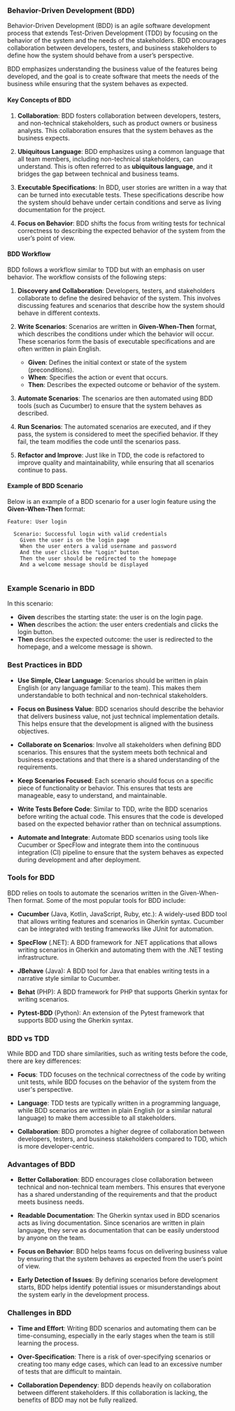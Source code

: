 ### Behavior-Driven Development (BDD)

Behavior-Driven Development (BDD) is an agile software development process that extends Test-Driven Development (TDD) by focusing on the behavior of the system and the needs of the stakeholders. BDD encourages collaboration between developers, testers, and business stakeholders to define how the system should behave from a user’s perspective.

BDD emphasizes understanding the business value of the features being developed, and the goal is to create software that meets the needs of the business while ensuring that the system behaves as expected.

#### Key Concepts of BDD

1. **Collaboration**: BDD fosters collaboration between developers, testers, and non-technical stakeholders, such as product owners or business analysts. This collaboration ensures that the system behaves as the business expects.

2. **Ubiquitous Language**: BDD emphasizes using a common language that all team members, including non-technical stakeholders, can understand. This is often referred to as **ubiquitous language**, and it bridges the gap between technical and business teams.

3. **Executable Specifications**: In BDD, user stories are written in a way that can be turned into executable tests. These specifications describe how the system should behave under certain conditions and serve as living documentation for the project.

4. **Focus on Behavior**: BDD shifts the focus from writing tests for technical correctness to describing the expected behavior of the system from the user’s point of view.

#### BDD Workflow

BDD follows a workflow similar to TDD but with an emphasis on user behavior. The workflow consists of the following steps:

1. **Discovery and Collaboration**: Developers, testers, and stakeholders collaborate to define the desired behavior of the system. This involves discussing features and scenarios that describe how the system should behave in different contexts.

2. **Write Scenarios**: Scenarios are written in **Given-When-Then** format, which describes the conditions under which the behavior will occur. These scenarios form the basis of executable specifications and are often written in plain English.

    - **Given**: Defines the initial context or state of the system (preconditions).
    - **When**: Specifies the action or event that occurs.
    - **Then**: Describes the expected outcome or behavior of the system.

3. **Automate Scenarios**: The scenarios are then automated using BDD tools (such as Cucumber) to ensure that the system behaves as described.

4. **Run Scenarios**: The automated scenarios are executed, and if they pass, the system is considered to meet the specified behavior. If they fail, the team modifies the code until the scenarios pass.

5. **Refactor and Improve**: Just like in TDD, the code is refactored to improve quality and maintainability, while ensuring that all scenarios continue to pass.

#### Example of BDD Scenario

Below is an example of a BDD scenario for a user login feature using the **Given-When-Then** format:

```gherkin
Feature: User login

  Scenario: Successful login with valid credentials
    Given the user is on the login page
    When the user enters a valid username and password
    And the user clicks the "Login" button
    Then the user should be redirected to the homepage
    And a welcome message should be displayed
    
```

### Example Scenario in BDD

In this scenario:

- **Given** describes the starting state: the user is on the login page.
- **When** describes the action: the user enters credentials and clicks the login button.
- **Then** describes the expected outcome: the user is redirected to the homepage, and a welcome message is shown.

### Best Practices in BDD

- **Use Simple, Clear Language**: Scenarios should be written in plain English (or any language familiar to the team). This makes them understandable to both technical and non-technical stakeholders.

- **Focus on Business Value**: BDD scenarios should describe the behavior that delivers business value, not just technical implementation details. This helps ensure that the development is aligned with the business objectives.

- **Collaborate on Scenarios**: Involve all stakeholders when defining BDD scenarios. This ensures that the system meets both technical and business expectations and that there is a shared understanding of the requirements.

- **Keep Scenarios Focused**: Each scenario should focus on a specific piece of functionality or behavior. This ensures that tests are manageable, easy to understand, and maintainable.

- **Write Tests Before Code**: Similar to TDD, write the BDD scenarios before writing the actual code. This ensures that the code is developed based on the expected behavior rather than on technical assumptions.

- **Automate and Integrate**: Automate BDD scenarios using tools like Cucumber or SpecFlow and integrate them into the continuous integration (CI) pipeline to ensure that the system behaves as expected during development and after deployment.

### Tools for BDD

BDD relies on tools to automate the scenarios written in the Given-When-Then format. Some of the most popular tools for BDD include:

- **Cucumber** (Java, Kotlin, JavaScript, Ruby, etc.): A widely-used BDD tool that allows writing features and scenarios in Gherkin syntax. Cucumber can be integrated with testing frameworks like JUnit for automation.

- **SpecFlow** (.NET): A BDD framework for .NET applications that allows writing scenarios in Gherkin and automating them with the .NET testing infrastructure.

- **JBehave** (Java): A BDD tool for Java that enables writing tests in a narrative style similar to Cucumber.

- **Behat** (PHP): A BDD framework for PHP that supports Gherkin syntax for writing scenarios.

- **Pytest-BDD** (Python): An extension of the Pytest framework that supports BDD using the Gherkin syntax.

### BDD vs TDD

While BDD and TDD share similarities, such as writing tests before the code, there are key differences:

- **Focus**: TDD focuses on the technical correctness of the code by writing unit tests, while BDD focuses on the behavior of the system from the user's perspective.

- **Language**: TDD tests are typically written in a programming language, while BDD scenarios are written in plain English (or a similar natural language) to make them accessible to all stakeholders.

- **Collaboration**: BDD promotes a higher degree of collaboration between developers, testers, and business stakeholders compared to TDD, which is more developer-centric.

### Advantages of BDD

- **Better Collaboration**: BDD encourages close collaboration between technical and non-technical team members. This ensures that everyone has a shared understanding of the requirements and that the product meets business needs.

- **Readable Documentation**: The Gherkin syntax used in BDD scenarios acts as living documentation. Since scenarios are written in plain language, they serve as documentation that can be easily understood by anyone on the team.

- **Focus on Behavior**: BDD helps teams focus on delivering business value by ensuring that the system behaves as expected from the user’s point of view.

- **Early Detection of Issues**: By defining scenarios before development starts, BDD helps identify potential issues or misunderstandings about the system early in the development process.

### Challenges in BDD

- **Time and Effort**: Writing BDD scenarios and automating them can be time-consuming, especially in the early stages when the team is still learning the process.

- **Over-Specification**: There is a risk of over-specifying scenarios or creating too many edge cases, which can lead to an excessive number of tests that are difficult to maintain.

- **Collaboration Dependency**: BDD depends heavily on collaboration between different stakeholders. If this collaboration is lacking, the benefits of BDD may not be fully realized.
